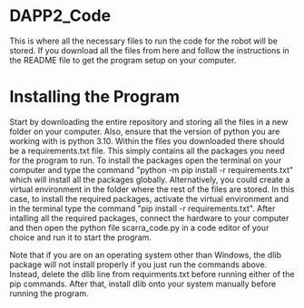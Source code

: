 # DAPP2_Code
This is where all the necessary files to run the code for the robot will be stored. If you download all the files from here and follow the instructions in the README file to get the program setup on your computer.

# Installing the Program
Start by downloading the entire repository and storing all the files in a new folder on your computer. Also, ensure that the version of python you are working with is python 3.10. Within the files you downloaded there should be a requirements.txt file. This simply contains all the packages you need for the program to run. To install the packages open the terminal on your computer and type the command "python -m pip install -r requirements.txt" which will install all the packages globally. Alternatively, you could create a virtual environment in the folder where the rest of the files are stored. In this case, to install the required packages, activate the virtual environment and in the terminal type the command "pip install -r requirements.txt". After intalling all the required packages, connect the hardware to your computer and then open the python file scarra_code.py in a code editor of your choice and run it to start the program.

Note that if you are on an operating system other than Windows, the dlib package will not install properly if you just run the commands above. Instead, delete the dlib line from requirments.txt before running either of the pip commands. After that, install dlib onto your system manually before running the program.
